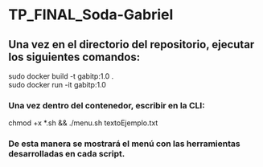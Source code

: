 # TP_FINAL_Soda-Gabriel
## Una vez en el directorio del repositorio, ejecutar los siguientes comandos:

sudo docker build -t gabitp:1.0 .     
sudo docker run -it gabitp:1.0

### Una vez dentro del contenedor, escribir en la CLI:

chmod +x *.sh && ./menu.sh textoEjemplo.txt

### De esta manera se mostrará el menú con las herramientas desarrolladas en cada script.
